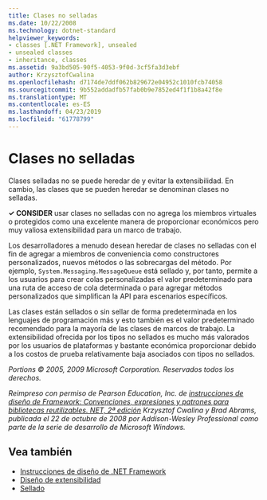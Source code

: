 ```yaml
---
title: Clases no selladas
ms.date: 10/22/2008
ms.technology: dotnet-standard
helpviewer_keywords:
- classes [.NET Framework], unsealed
- unsealed classes
- inheritance, classes
ms.assetid: 9a3bd505-90f5-4053-9f0d-3cf5fa3d3ebf
author: KrzysztofCwalina
ms.openlocfilehash: d7174de7ddf062b829672e04952c1010fcb74058
ms.sourcegitcommit: 9b552addadfb57fab0b9e7852ed4f1f1b8a42f8e
ms.translationtype: MT
ms.contentlocale: es-ES
ms.lasthandoff: 04/23/2019
ms.locfileid: "61778799"
---
```

# <a name="unsealed-classes"></a>Clases no selladas
Clases selladas no se puede heredar de y evitar la extensibilidad. En cambio, las clases que se pueden heredar se denominan clases no selladas.  
  
 **✓ CONSIDER** usar clases no selladas con no agrega los miembros virtuales o protegidos como una excelente manera de proporcionar económicos pero muy valiosa extensibilidad para un marco de trabajo.  
  
 Los desarrolladores a menudo desean heredar de clases no selladas con el fin de agregar a miembros de conveniencia como constructores personalizados, nuevos métodos o las sobrecargas del método. Por ejemplo, `System.Messaging.MessageQueue` está sellado y, por tanto, permite a los usuarios para crear colas personalizadas el valor predeterminado para una ruta de acceso de cola determinada o para agregar métodos personalizados que simplifican la API para escenarios específicos.  
  
 Las clases están sellados o sin sellar de forma predeterminada en los lenguajes de programación más y esto también es el valor predeterminado recomendado para la mayoría de las clases de marcos de trabajo. La extensibilidad ofrecida por los tipos no sellados es mucho más valorados por los usuarios de plataformas y bastante económica proporcionar debido a los costos de prueba relativamente baja asociados con tipos no sellados.  
  
 *Portions © 2005, 2009 Microsoft Corporation. Reservados todos los derechos.*  
  
 *Reimpreso con permiso de Pearson Education, Inc. de [instrucciones de diseño de Framework: Convenciones, expresiones y patrones para bibliotecas reutilizables. NET, 2ª edición](https://www.informit.com/store/framework-design-guidelines-conventions-idioms-and-9780321545619) Krzysztof Cwalina y Brad Abrams, publicada el 22 de octubre de 2008 por Addison-Wesley Professional como parte de la serie de desarrollo de Microsoft Windows.*  
  
## <a name="see-also"></a>Vea también

- [Instrucciones de diseño de .NET Framework](../../../docs/standard/design-guidelines/index.md)
- [Diseño de extensibilidad](../../../docs/standard/design-guidelines/designing-for-extensibility.md)
- [Sellado](../../../docs/standard/design-guidelines/sealing.md)
